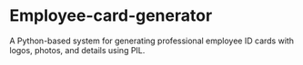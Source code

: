 # Employee-card-generator
A Python-based system for generating professional employee ID cards with logos, photos, and details using PIL.
